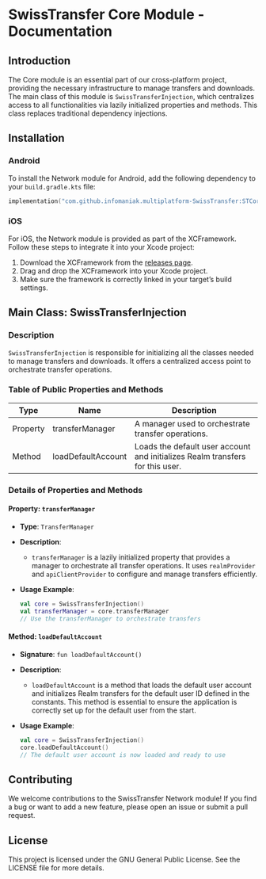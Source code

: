 # SwissTransfer Core Module - Documentation

## Introduction

The Core module is an essential part of our cross-platform project, providing the necessary infrastructure to manage transfers and
downloads. The main class of this module is `SwissTransferInjection`, which centralizes access to all functionalities via lazily
initialized properties and methods. This class replaces traditional dependency injections.

## Installation

### Android

To install the Network module for Android, add the following dependency to your `build.gradle.kts` file:

```kts
implementation("com.github.infomaniak.multiplatform-SwissTransfer:STCore:{tag}")
```

### iOS

For iOS, the Network module is provided as part of the XCFramework. Follow these steps to integrate it into your Xcode project:

1. Download the XCFramework from the [releases page](https://github.com/infomaniak/multiplatform-SwissTransfer/releases).
2. Drag and drop the XCFramework into your Xcode project.
3. Make sure the framework is correctly linked in your target’s build settings.

## Main Class: SwissTransferInjection

### Description

`SwissTransferInjection` is responsible for initializing all the classes needed to manage transfers and downloads. It offers a
centralized access point to orchestrate transfer operations.

### Table of Public Properties and Methods

| Type     | Name               | Description                                                                   |
|----------|--------------------|-------------------------------------------------------------------------------|
| Property | transferManager    | A manager used to orchestrate transfer operations.                            |
| Method   | loadDefaultAccount | Loads the default user account and initializes Realm transfers for this user. |

### Details of Properties and Methods

#### Property: `transferManager`

- **Type**: `TransferManager`
- **Description**:
    - `transferManager` is a lazily initialized property that provides a manager to orchestrate all transfer operations. It
      uses `realmProvider` and `apiClientProvider` to configure and manage transfers efficiently.

- **Usage Example**:
  ```kotlin
  val core = SwissTransferInjection()
  val transferManager = core.transferManager
  // Use the transferManager to orchestrate transfers
  ```

#### Method: `loadDefaultAccount`

- **Signature**: `fun loadDefaultAccount()`
- **Description**:
    - `loadDefaultAccount` is a method that loads the default user account and initializes Realm transfers for the default user ID
      defined in the constants. This method is essential to ensure the application is correctly set up for the default user from
      the start.

- **Usage Example**:
  ```kotlin
  val core = SwissTransferInjection()
  core.loadDefaultAccount()
  // The default user account is now loaded and ready to use
  ```

## Contributing

We welcome contributions to the SwissTransfer Network module! If you find a bug or want to add a new feature, please open an issue
or submit a pull request.

## License

This project is licensed under the GNU General Public License. See the LICENSE file for more details.
